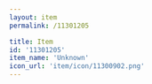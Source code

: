 ```yaml
---
layout: item
permalink: /11301205

title: Item
id: '11301205'
item_name: 'Unknown'
icon_url: 'item/icon/11300902.png'
---
```

